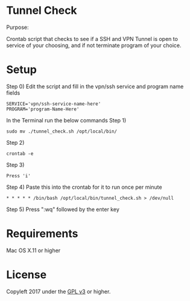 Tunnel Check
=====
Purpose: 

Crontab script that checks to see if a SSH and VPN Tunnel is open to service of your choosing, 
and if not terminate program of your choice.


Setup
======

Step 0)
    Edit the script and fill in the vpn/ssh service and program name fields 

    SERVICE='vpn/ssh-service-name-here'
    PROGRAM='program-Name-Here'

In the Terminal run the below commands
Step 1) 

    sudo mv ./tunnel_check.sh /opt/local/bin/

Step 2) 

    crontab -e

Step 3) 

    Press 'i'

Step 4) Paste this into the crontab for it to run once per minute

    * * * * * /bin/bash /opt/local/bin/tunnel_check.sh > /dev/null

Step 5) Press ":wq" followed by the enter key

Requirements
=====
Mac OS X.11 or higher


License
=====
Copyleft 2017 under the <a href="http://www.gnu.org/licenses/gpl-3.0.html">GPL v3</a> or higher.

	
